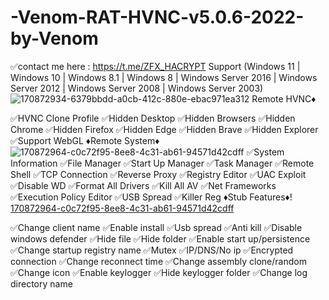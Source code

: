 # -Venom-RAT-HVNC-v5.0.6-2022-by-Venom
✅contact me here : https://t.me/ZFX_HACRYPT Support (Windows 11 | Windows 10 | Windows 8.1 | Windows 8 | Windows Server 2016 | Windows Server 2012 | Windows Server 2008 | Windows Server 2003)
![170872934-6379bbdd-a0cb-412c-880e-ebac971ea312](https://user-images.githubusercontent.com/83380140/178126713-e3470ec5-5ece-400f-a9fd-b44d4553a48c.png)
Remote HVNC♦️

✅HVNC Clone Profile ✅Hidden Desktop ✅Hidden Browsers ✅Hidden Chrome ✅Hidden Firefox ✅Hidden Edge ✅Hidden Brave ✅Hidden Explorer ✅Support WebGL ♦️Remote System♦️
![170872964-c0c72f95-8ee8-4c31-ab61-94571d42cdff](https://user-images.githubusercontent.com/83380140/178126718-81ac86c6-87cf-4f10-bf21-8c7105320e22.png)
✅System Information ✅File Manager ✅Start Up Manager ✅Task Manager ✅Remote Shell ✅TCP Connection ✅Reverse Proxy ✅Registry Editor ✅UAC Exploit ✅Disable WD ✅Format All Drivers ✅Kill All AV ✅Net Frameworks ✅Execution Policy Editor ✅USB Spread ✅Killer Reg ♦️Stub Features♦️!
[170872964-c0c72f95-8ee8-4c31-ab61-94571d42cdff](https://user-images.githubusercontent.com/83380140/178126726-ae26b881-8285-4b70-9bb2-9b09a0f4b58e.png)

✅Change client name ✅Enable install ✅Usb spread ✅Anti kill ✅Disable windows defender ✅Hide file ✅Hide folder ✅Enable start up/persistence ✅Change startup registry name ✅Mutex ✅IP/DNS/No ip ✅Encrypted connection ✅Change reconnect time ✅Change assembly clone/random ✅Change icon ✅Enable keylogger ✅Hide keylogger folder ✅Change log directory name
